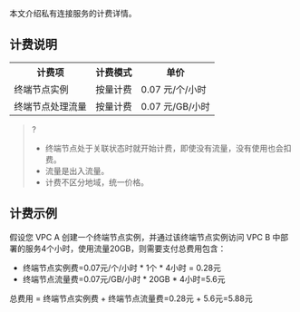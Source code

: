 本文介绍私有连接服务的计费详情。


## 计费说明
<table>
<tr>
<th>计费项</th>
<th>计费模式</th>
<th>单价</th>
</tr>
<tr>
<td>终端节点实例</td>
<td>按量计费</td>
<td>0.07 元/个/小时</td>
</tr>
<tr>
<td>终端节点处理流量</td>
<td> 按量计费</td>
<td>0.07 元/GB/小时</td>
</tr>
</table>

>?
>+ 终端节点处于关联状态时就开始计费，即使没有流量，没有使用也会扣费。
>+ 流量是出入流量。
>+ 计费不区分地域，统一价格。
>

## 计费示例
假设您 VPC A 创建一个终端节点实例，并通过该终端节点实例访问 VPC B 中部署的服务4个小时，使用流量20GB，则需要支付总费用包含：
- 终端节点实例费=0.07元/个/小时 * 1个 * 4小时 = 0.28元
- 终端节点流量费=0.07元/GB/小时 * 20GB * 4小时=5.6元

总费用 = 终端节点实例费 + 终端节点流量费=0.28元 + 5.6元=5.88元

